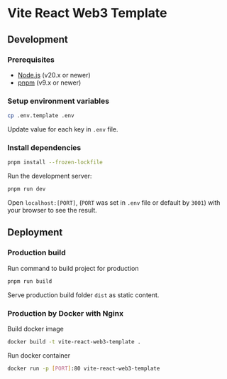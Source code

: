# Vite React Web3 Template

## Development

### Prerequisites

- [Node.js](https://nodejs.org/en/download/) (v20.x or newer)
- [pnpm](https://pnpm.io/installation) (v9.x or newer)

### Setup environment variables

```bash
cp .env.template .env
```

Update value for each key in `.env` file.

### Install dependencies

```bash
pnpm install --frozen-lockfile
```

Run the development server:

```bash
pnpm run dev
```

Open `localhost:[PORT]`, (`PORT` was set in `.env` file or default by `3001`) with your browser to see the result.

## Deployment

### Production build

Run command to build project for production

```bash
pnpm run build
```

Serve production build folder `dist` as static content.

### Production by Docker with Nginx

Build docker image

```bash
docker build -t vite-react-web3-template .
```

Run docker container

```bash
docker run -p [PORT]:80 vite-react-web3-template
```
